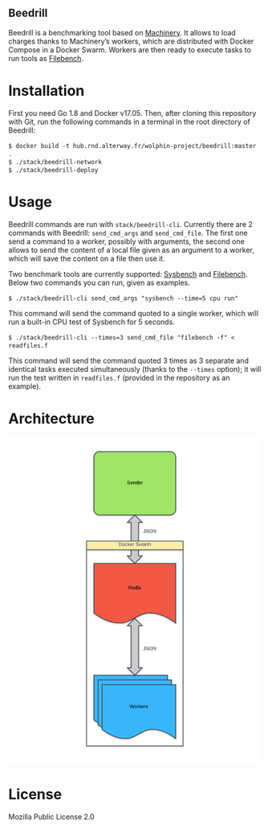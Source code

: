 ## Beedrill

Beedrill is a benchmarking tool based on [Machinery](https://github.com/RichardKnop/machinery). It allows to load charges thanks to Machinery’s workers, which are distributed with Docker Compose in a Docker Swarm. Workers are then ready to execute tasks to run tools as [Filebench](https://github.com/filebench/filebench).

# Installation
First you need Go 1.8 and Docker v17.05. Then, after cloning this repository with Git, run the following commands in a terminal in the root directory of Beedrill:

``` shell
$ docker build -t hub.rnd.alterway.fr/wolphin-project/beedrill:master .
$ ./stack/beedrill-network
$ ./stack/beedrill-deploy
```

# Usage
Beedrill commands are run with `stack/beedrill-cli`. Currently there are 2 commands with Beedrill: `send_cmd_args` and `send_cmd_file`. The first one send a command to a worker, possibly with arguments, the second one allows to send the content of a local file given as an argument to a worker, which will save the content on a file then use it.

Two benchmark tools are currently supported: [Sysbench](https://github.com/akopytov/sysbench) and [Filebench](https://github.com/filebench/filebench). Below two commands you can run, given as examples.

``` shell
$ ./stack/beedrill-cli send_cmd_args "sysbench --time=5 cpu run"
```

This command will send the command quoted to a single worker, which will run a built-in CPU test of Sysbench for 5 seconds.

``` shell
$ ./stack/beedrill-cli --times=3 send_cmd_file "filebench -f" < readfiles.f
```

This command will send the command quoted 3 times as 3 separate and identical tasks executed simultaneously (thanks to the ``--times`` option); it will run the test written in `readfiles.f` (provided in the repository as an example).

# Architecture

![Architecture schema of Beedrill](architecture_schema.png)


# License
Mozilla Public License 2.0

